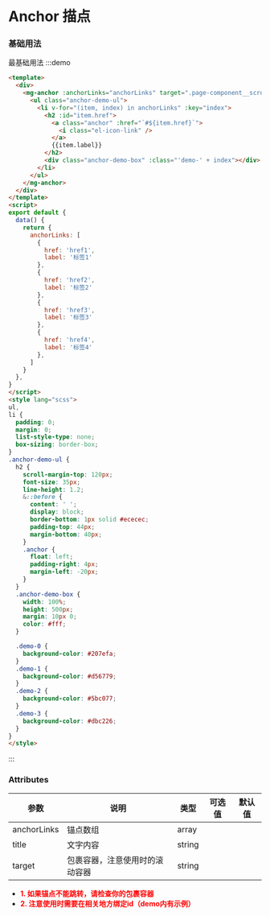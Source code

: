 # Anchor 描点

### 基础用法
最基础用法 
:::demo
```html
<template>
  <div>
    <mg-anchor :anchorLinks="anchorLinks" target=".page-component__scroll .el-scrollbar__wrap">
      <ul class="anchor-demo-ul">
        <li v-for="(item, index) in anchorLinks" :key="index">
          <h2 :id="item.href">
            <a class="anchor" :href="`#${item.href}`">
              <i class="el-icon-link" />
            </a>
            {{item.label}}
          </h2>
          <div class="anchor-demo-box" :class="'demo-' + index"></div>
        </li>
      </ul>
    </mg-anchor>
  </div>
</template>
<script>
export default {
  data() {
    return {
      anchorLinks: [
        {
          href: 'href1',
          label: '标签1'
        },
        {
          href: 'href2',
          label: '标签2'
        },
        {
          href: 'href3',
          label: '标签3'
        },
        {
          href: 'href4',
          label: '标签4'
        },
      ]
    }
  },
}
</script>
<style lang="scss">
ul,
li {
  padding: 0;
  margin: 0;
  list-style-type: none;
  box-sizing: border-box;
}
.anchor-demo-ul {
  h2 {
    scroll-margin-top: 120px;
    font-size: 35px;
    line-height: 1.2;
    &::before {
      content: ' ';
      display: block;
      border-bottom: 1px solid #ececec;
      padding-top: 44px;
      margin-bottom: 40px;
    }
    .anchor {
      float: left;
      padding-right: 4px;
      margin-left: -20px;
    }
  }
  .anchor-demo-box {
    width: 100%;
    height: 500px;
    margin: 10px 0;
    color: #fff;
  }

  .demo-0 {
    background-color: #207efa;
  }
  .demo-1 {
    background-color: #d56779;
  }
  .demo-2 {
    background-color: #5bc077;
  }
  .demo-3 {
    background-color: #dbc226;
  }
}
</style>
```
:::
### Attributes

| 参数        | 说明                           | 类型   | 可选值 | 默认值 |
| ----------- | ------------------------------ | ------ | ------ | ------ |
| anchorLinks | 锚点数组                       | array  |        |        |
| title       | 文字内容                       | string |        |        |
| target   | 包裹容器，注意使用时的滚动容器 | string |        |        |
+ **<font color='red'>1. 如果锚点不能跳转，请检查你的包裹容器 </font>**
+ **<font color='red'>2. 注意使用时需要在相关地方绑定id（demo内有示例） </font>**